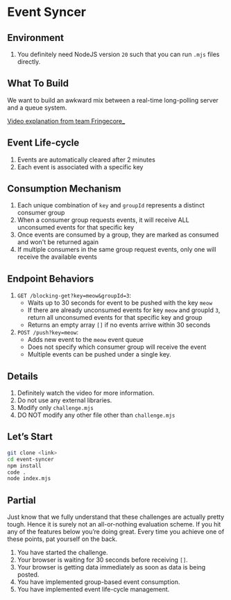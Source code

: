 # Event Syncer

## Environment

1. You definitely need NodeJS version `20` such that you can run `.mjs` files directly.

## What To Build

We want to build an awkward mix between a real-time long-polling server and a queue system.

[Video explanation from team Fringecore_](https://www.tella.tv/video/event-syncer-1-416j)

## Event Life-cycle

1. Events are automatically cleared after 2 minutes
2. Each event is associated with a specific key

## Consumption Mechanism

1. Each unique combination of `key` and `groupId` represents a distinct consumer group
2. When a consumer group requests events, it will receive ALL unconsumed events for that specific key
3. Once events are consumed by a group, they are marked as consumed and won't be returned again
4. If multiple consumers in the same group request events, only one will receive the available events

## Endpoint Behaviors

1. `GET /blocking-get?key=meow&groupId=3`:
    - Waits up to 30 seconds for event to be pushed with the key `meow`
    - If there are already unconsumed events for  key `meow` and groupId `3`, return all unconsumed events for that specific key and group
    - Returns an empty array `[]` if no events arrive within 30 seconds
2. `POST /push?key=meow`:
    - Adds new event to the `meow` event queue
    - Does not specify which consumer group will receive the event
    - Multiple events can be pushed under a single key.

## Details

1. Definitely watch the video for more information.
2. Do not use any external libraries.
3. Modify only `challenge.mjs`
4. DO NOT modify any other file other than `challenge.mjs`

## Let’s Start
```bash
git clone <link>
cd event-syncer
npm install
code .
node index.mjs
```

## Partial

Just know that we fully understand that these challenges are actually pretty tough. Hence it is surely not an all-or-nothing evaluation scheme. If you hit any of the features below you’re doing great. Every time you achieve one of these points, pat yourself on the back.

1. You have started the challenge.
2. Your browser is waiting for 30 seconds before receiving `[]`.
3. Your browser is getting data immediately as soon as data is being posted.
4. You have implemented group-based event consumption.
5. You have implemented event life-cycle management.
